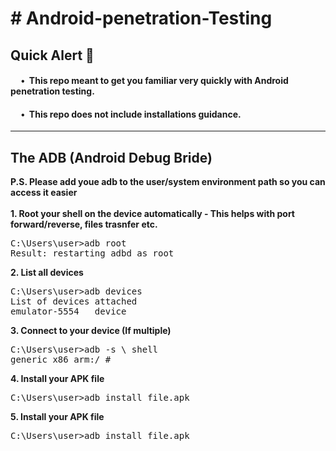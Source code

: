 <h1># Android-penetration-Testing</h1>
<h2>Quick Alert 🚨</h2>
<h4>&nbsp;&nbsp;&nbsp;&nbsp&nbsp;•&nbsp;&nbsp;This repo meant to get you familiar very quickly with Android penetration testing.</h4>
<h4>&nbsp;&nbsp;&nbsp;&nbsp&nbsp;•&nbsp;&nbsp;This repo does not include installations guidance.</h4>
<hr>
<h2>The ADB (Android Debug Bride)</h2>
<b>P.S. Please add youe adb to the user/system environment path so you can access it easier</b>
<br><br>
<b>1. Root your shell on the device automatically - This helps with port forward/reverse, files trasnfer etc.</b>
<pre>
C:\Users\user>adb root
Result: restarting adbd as root
</pre>
<b>2. List all devices</b>
<pre>
C:\Users\user>adb devices
List of devices attached
emulator-5554   device
</pre>
<b>3. Connect to your device (If multiple)</b>
<pre>
C:\Users\user>adb -s \<Device Name\> shell
generic_x86_arm:/ #
</pre>
<b>4. Install your APK file</b>
<pre>
C:\Users\user>adb install file.apk
</pre>
<b>5. Install your APK file</b>
<pre>
C:\Users\user>adb install file.apk
</pre>
